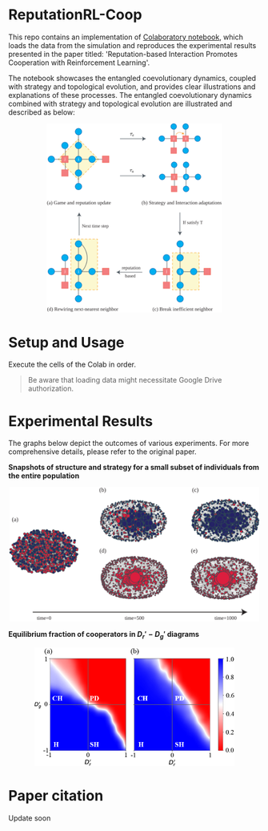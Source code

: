 # ReputationRL-Coop
This repo contains an implementation of [Colaboratory notebook](https://colab.research.google.com/github/itstyren/reputationRL-coop/blob/main/reputationRL_coop_figures.ipynb), which loads the data from the simulation and reproduces the experimental results presented in the paper titled: 'Reputation-based Interaction Promotes Cooperation with Reinforcement Learning'.

The notebook showcases the entangled coevolutionary dynamics, coupled with strategy and topological evolution, and provides clear illustrations and explanations of these processes. The entangled coevolutionary dynamics combined with strategy and topological evolution are illustrated and described as below:

<p align="center">
<img src="./images/model_description.svg" alt="The coevolutionary dynamic of strategy and topology through reputation-based interaction."  width="350" alt>
</p>




# Setup and Usage
Execute the cells of the Colab in order. 
> Be aware that loading data might necessitate Google Drive authorization.


# Experimental Results
The graphs below depict the outcomes of various experiments. For more comprehensive details, please refer to the original paper.

**Snapshots of structure and strategy for a small subset of individuals from the entire  population**

<p align="center">
<img src="./images/strategy_distribution_graph.svg"  width="500" alt>
</p>

**Equilibrium fraction of cooperators in $D_r'-D_g'$ diagrams**
<p align="center">
<img src="./images/universal_dilemma_heatmap.png"  width="400" alt>
</p>


# Paper citation
Update soon